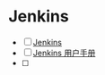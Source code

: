 # Jenkins
- [ ] [Jenkins](https://www.jenkins.io/zh/)
- [ ] [Jenkins 用户手册](https://www.jenkins.io/zh/doc/)
- [ ] 